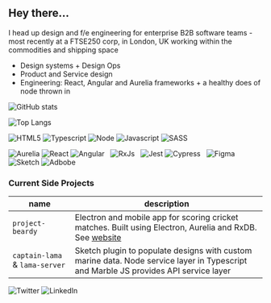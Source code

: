 ## Hey there…

I head up design and f/e engineering for enterprise B2B software teams - most recently at a FTSE250 corp, in London, UK working within the commodities and shipping space

* Design systems + Design Ops
* Product and Service design
* Engineering: React, Angular and Aurelia frameworks + a healthy does of node thrown in

![GitHub stats](https://github-readme-stats.vercel.app/api?username=pete-hotchkiss&count_private=true&show_icons=true&custom_title=Stato%20!&hide=stars)

![Top Langs](https://github-readme-stats.vercel.app/api/top-langs/?username=pete-hotchkiss&layout=compact&count_private=true&exclude_repo=gulp-svg2ttf,jedi-count-files,sassdoc-extras,svg2ttf,gulp-sass-external-variables,sassdoc-example,textcomplete.contenteditable,gulp-svgicons2svgfont,textcomplete,gulp-iconfont,gulp-dynamic-name,sassdoc-extras,textcomplete)


![HTML5](https://img.shields.io/badge/html5-%23fafafa.svg?&style=for-the-badge&logo=html5&logoColor=E34F26) ![Typescript](https://img.shields.io/badge/typescript-%23fafafa.svg?&style=for-the-badge&logo=typescript&logoColor=007ACC) ![Node](https://img.shields.io/badge/node.js-%23fafafa.svg?&style=for-the-badge&logo=node.js&logoColor=43853D) ![Javascript](https://img.shields.io/badge/javascript-%23fafafa.svg?&style=for-the-badge&logo=javascript&logoColor=F0C527) ![SASS](https://img.shields.io/badge/SASS-%23FAFAFA.svg?&style=for-the-badge&logo=SASS&logoColor=hotpink)

![Aurelia](https://img.shields.io/badge/aurelia-%23FAFAFA.svg?&style=for-the-badge&logo=aurelia&logoColor=ED2B88) ![React](https://img.shields.io/badge/react-%23FAFAFA.svg?&style=for-the-badge&logo=react&logoColor=20232a) ![Angular](https://img.shields.io/badge/angular-%23FAFAFA.svg?&style=for-the-badge&logo=angular&logoColor=DD0031) ‎  ‎ ![RxJs](https://img.shields.io/badge/rxjs-%23FAFAFA.svg?&style=for-the-badge&logo=reactivex&logoColor=B7178C) ‎  ‎ ![Jest](https://img.shields.io/badge/-jest-%23FAFAFA?&style=for-the-badge&logo=jest&logoColor=C21325) ![Cypress](https://img.shields.io/badge/-cypress-%23FAFAFA?&style=for-the-badge&logo=cypress&logoColor=058a5e) ‎  ‎ ![Figma](https://img.shields.io/badge/figma-%23FAFAFA.svg?&style=for-the-badge&logo=figma&logoColor=F24E1E) ![Sketch](https://img.shields.io/badge/Sketch-%23FAFAFA.svg?&style=for-the-badge&logo=Sketch&logoColor=CE9D15) ![Adbobe](https://img.shields.io/badge/adobe-%23FAFAFA.svg?&style=for-the-badge&logo=adobe&logoColor=FF0000)

### Current Side Projects
|name|description|
|---|---|
|`project-beardy`| Electron and mobile app for scoring cricket matches. Built using Electron, Aurelia and RxDB. See [website](http://projectbeardy.app) |
|`captain-lama` & `lama-server`| Sketch plugin to populate designs with custom marine data. Node service layer in Typescript and Marble JS provides API service layer |

![Twitter](https://img.shields.io/badge/@petehotchkiss-%231DA1F2.svg?&style=for-the-badge&logo=Twitter&logoColor=white)
![LinkedIn](https://img.shields.io/badge/linkedin-%230077B5.svg?&style=for-the-badge&logo=linkedin&logoColor=white)
